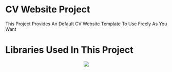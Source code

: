 # CV Website Project

This Project Provides An Default CV Website Template To Use Freely As You Want

# Libraries Used In This Project

<p align="center">
  <a href="https://skillicons.dev">
    <img src="https://skillicons.dev/icons?i=react,vite,mui&theme=light&perline=3" />
  </a>
</p>

<!--

How to show links

- [@vitejs/plugin-react-swc](https://github.com/vitejs/vite-plugin-react-swc) uses [SWC](https://swc.rs/) for Fast Refresh

Italic words

- Configure the top-level `parserOptions` property like this:

How to include js

```js
export default tseslint.config({
  languageOptions: {
    // other options...
    parserOptions: {
      project: ["./tsconfig.node.json", "./tsconfig.app.json"],
      tsconfigRootDir: import.meta.dirname,
    },
  },
});
```

-->

